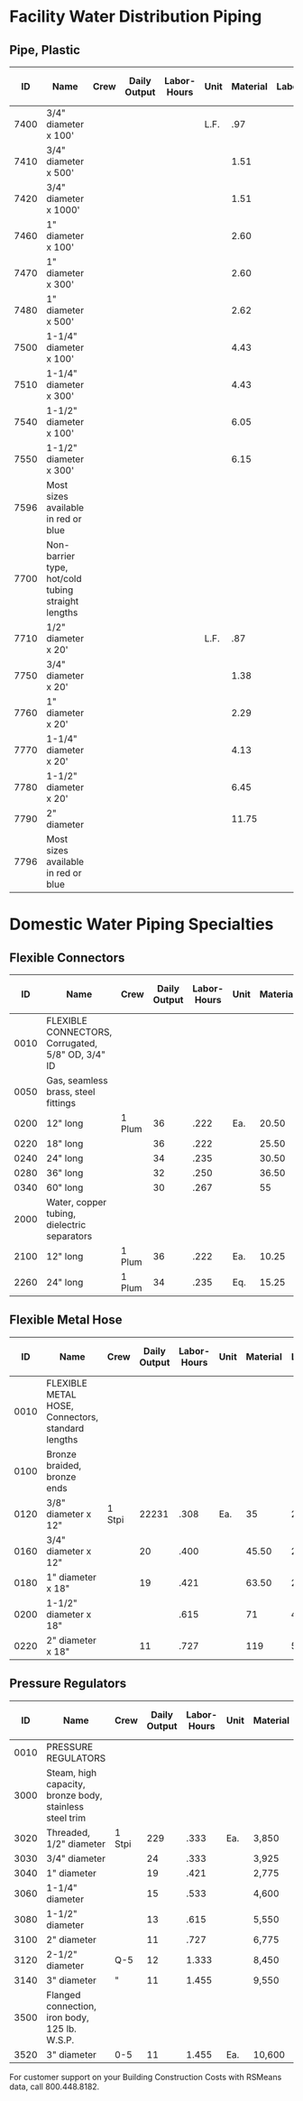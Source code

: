 # Facility Water Distribution Piping

## Pipe, Plastic

| ID   | Name                                 | Crew | Daily Output | Labor-Hours | Unit | Material | Labor | Equipment | Total | Total Incl O&P |
|------|--------------------------------------|------|-------------|-------------|------|----------|-------|-----------|-------|----------------|
| 7400 | 3/4" diameter x 100'                 |      |             |             | L.F. | .97      |       |           | .97   | 1.07           |
| 7410 | 3/4" diameter x 500'                 |      |             |             |      | 1.51     |       |           | 1.51  | 1.66           |
| 7420 | 3/4" diameter x 1000'                |      |             |             |      | 1.51     |       |           | 1.51  | 1.66           |
| 7460 | 1" diameter x 100'                   |      |             |             |      | 2.60     |       |           | 2.60  | 2.86           |
| 7470 | 1" diameter x 300'                   |      |             |             |      | 2.60     |       |           | 2.60  | 2.86           |
| 7480 | 1" diameter x 500'                   |      |             |             |      | 2.62     |       |           | 2.62  | 2.88           |
| 7500 | 1-1/4" diameter x 100'               |      |             |             |      | 4.43     |       |           | 4.43  | 4.87           |
| 7510 | 1-1/4" diameter x 300'               |      |             |             |      | 4.43     |       |           | 4.43  | 4.87           |
| 7540 | 1-1/2" diameter x 100'               |      |             |             |      | 6.05     |       |           | 6.05  | 6.70           |
| 7550 | 1-1/2" diameter x 300'               |      |             |             |      | 6.15     |       |           | 6.15  | 6.80           |
| 7596 | Most sizes available in red or blue  |      |             |             |      |          |       |           |       |                |
| 7700 | Non-barrier type, hot/cold tubing straight lengths |      |             |             |      |          |       |           |       |                |
| 7710 | 1/2" diameter x 20'                  |      |             |             | L.F. | .87      |       |           | .87   | .96            |
| 7750 | 3/4" diameter x 20'                  |      |             |             |      | 1.38     |       |           | 1.38  | 1.52           |
| 7760 | 1" diameter x 20'                    |      |             |             |      | 2.29     |       |           | 2.29  | 2.52           |
| 7770 | 1-1/4" diameter x 20'                |      |             |             |      | 4.13     |       |           | 4.13  | 4.54           |
| 7780 | 1-1/2" diameter x 20'                |      |             |             |      | 6.45     |       |           | 6.45  | 7.10           |
| 7790 | 2" diameter                          |      |             |             |      | 11.75    |       |           | 11.75 | 12.95          |
| 7796 | Most sizes available in red or blue  |      |             |             |      |          |       |           |       |                |

# Domestic Water Piping Specialties

## Flexible Connectors

| ID   | Name                                                      | Crew   | Daily Output | Labor-Hours | Unit | Material | Labor  | Equipment | Total | Total Incl O&P |
|------|-----------------------------------------------------------|--------|-------------|-------------|------|----------|--------|-----------|-------|----------------|
| 0010 | FLEXIBLE CONNECTORS, Corrugated, 5/8" OD, 3/4" ID         |        |             |             |      |          |        |           |       |                |
| 0050 | Gas, seamless brass, steel fittings                       |        |             |             |      |          |        |           |       |                |
| 0200 | 12" long                                                  | 1 Plum | 36          | .222        | Ea.  | 20.50    | 15.50  |           | 36    | 46             |
| 0220 | 18" long                                                  |        | 36          | .222        |      | 25.50    | 15.50  |           | 41    | 51.50          |
| 0240 | 24" long                                                  |        | 34          | .235        |      | 30.50    | 16.40  |           | 46.90 | 58             |
| 0280 | 36" long                                                  |        | 32          | .250        |      | 36.50    | 17.45  |           | 53.95 | 66             |
| 0340 | 60" long                                                  |        | 30          | .267        |      | 55       | 18.60  |           | 73.60 | 88             |
| 2000 | Water, copper tubing, dielectric separators                |        |             |             |      |          |        |           |       |                |
| 2100 | 12" long                                                  | 1 Plum | 36          | .222        | Ea.  | 10.25    | 15.50  |           | 25.75 | 34.50          |
| 2260 | 24" long                                                  | 1 Plum | 34          | .235        | Eq.  | 15.25    | 16.40  |           | 31.65 | 41.50          |

## Flexible Metal Hose

| ID   | Name                                                      | Crew   | Daily Output | Labor-Hours | Unit | Material | Labor  | Equipment | Total | Total Incl O&P |
|------|-----------------------------------------------------------|--------|-------------|-------------|------|----------|--------|-----------|-------|----------------|
| 0010 | FLEXIBLE METAL HOSE, Connectors, standard lengths         |        |             |             |      |          |        |           |       |                |
| 0100 | Bronze braided, bronze ends                               |        |             |             |      |          |        |           |       |                |
| 0120 | 3/8" diameter x 12"                                       | 1 Stpi | 22231       | .308        | Ea.  | 35       | 21.50  |           | 56.50 | 71             |
| 0160 | 3/4" diameter x 12"                                       |        | 20          | .400        |      | 45.50    | 28     |           | 73.50 | 92             |
| 0180 | 1" diameter x 18"                                         |        | 19          | .421        |      | 63.50    | 29.50  |           | 93    | 114            |
| 0200 | 1-1/2" diameter x 18"                                     |        |             | .615        |      | 71       | 43.50  |           | 114.50| 143            |
| 0220 | 2" diameter x 18"                                         |        | 11          | .727        |      | 119      | 51     |           | 170   | 208            |

## Pressure Regulators

| ID   | Name                                                      | Crew   | Daily Output | Labor-Hours | Unit | Material | Labor  | Equipment | Total     | Total Incl O&P |
|------|-----------------------------------------------------------|--------|-------------|-------------|------|----------|--------|-----------|-----------|----------------|
| 0010 | PRESSURE REGULATORS                                       |        |             |             |      |          |        |           |           |                |
| 3000 | Steam, high capacity, bronze body, stainless steel trim   |        |             |             |      |          |        |           |           |                |
| 3020 | Threaded, 1/2" diameter                                   | 1 Stpi | 229         | .333        | Ea.  | 3,850    | 23.50  |           | 3,873.50 | 4,250          |
| 3030 | 3/4" diameter                                             |        | 24          | .333        |      | 3,925    | 23.50  |           | 3,948.50 | 4,350          |
| 3040 | 1" diameter                                               |        | 19          | .421        |      | 2,775    | 29.50  |           | 2,804.50 | 3,100          |
| 3060 | 1-1/4" diameter                                           |        | 15          | .533        |      | 4,600    | 37.50  |           | 4,637.50 | 5,100          |
| 3080 | 1-1/2" diameter                                           |        | 13          | .615        |      | 5,550    | 43.50  |           | 5,593.50 | 6,175          |
| 3100 | 2" diameter                                               |        | 11          | .727        |      | 6,775    | 51     |           | 6,826    | 7,550          |
| 3120 | 2-1/2" diameter                                           | Q-5    | 12          | 1.333       |      | 8,450    | 84.50  |           | 8,534.50 | 9,425          |
| 3140 | 3" diameter                                               | "      | 11          | 1.455       |      | 9,550    | 92     |           | 9,642    | 10,600         |
| 3500 | Flanged connection, iron body, 125 lb. W.S.P.             |        |             |             |      |          |        |           |           |                |
| 3520 | 3" diameter                                               | 0-5    | 11          | 1.455       | Ea.  | 10,600   | 92     |           | 10,692   | 11,800         |

For customer support on your Building Construction Costs with RSMeans data, call 800.448.8182.